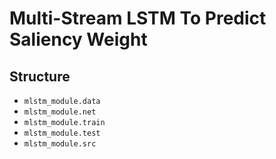 # Multi-Stream LSTM To Predict Saliency Weight

## Structure
- `mlstm_module.data`
- `mlstm_module.net`
- `mlstm_module.train`
- `mlstm_module.test`
- `mlstm_module.src`